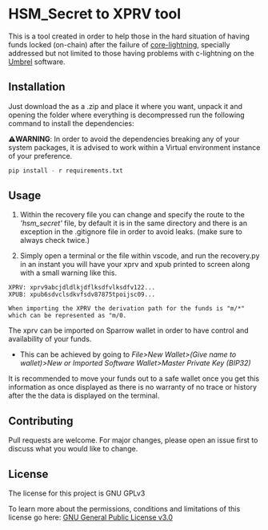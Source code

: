 # HSM_Secret to XPRV tool

This is a tool created in order to help those in the hard situation of having funds locked (on-chain) after the failure of [core-lightning](https://github.com/ElementsProject/lightning), specially addressed but not limited to those having problems with c-lightning on the [Umbrel]() software.

## Installation

Just download the as a .zip and place it where you want, unpack it and opening the folder where everything is decompressed run the following command to install the dependencies:

⚠**WARNING**: In order to avoid the dependencies breaking any of your system packages, it is advised to work within a Virtual environment instance of your preference. 

```bash
pip install - r requirements.txt
```

## Usage

1. Within the recovery file you can change and specify the route to the *'hsm_secret'* file, by default it is in the same directory and there is an exception in the .gitignore file in order to avoid leaks. (make sure to always check twice.)

2. Simply open a terminal or the file within vscode, and run the recovery.py in an instant you will have your xprv and xpub printed to screen along with a small warning like this.

```
XPRV: xprv9abcjdldlkjdflksdfvlksdfv122...
XPUB: xpub6sdvclsdkvfsdv87875tpoijsc09...

When importing the XPRV the derivation path for the funds is "m/*" which can be represented as "m/0.
```

The xprv can be imported on Sparrow wallet in order to have control and availability of your funds. 
- This can be achieved by going to *File>New Wallet>(Give name to wallet)>New or Imported Software Wallet>Master Private Key (BIP32)*

It is recommended to move your funds out to a safe wallet once you get this information as once displayed as there is no warranty of no trace or history after the the data is displayed on the terminal.

## Contributing

Pull requests are welcome. For major changes, please open an issue first
to discuss what you would like to change.

## License

The license for this project is GNU GPLv3

To learn more about the permissions, conditions and limitations of this license go here: [GNU General Public License v3.0](https://choosealicense.com/licenses/gpl-3.0/)